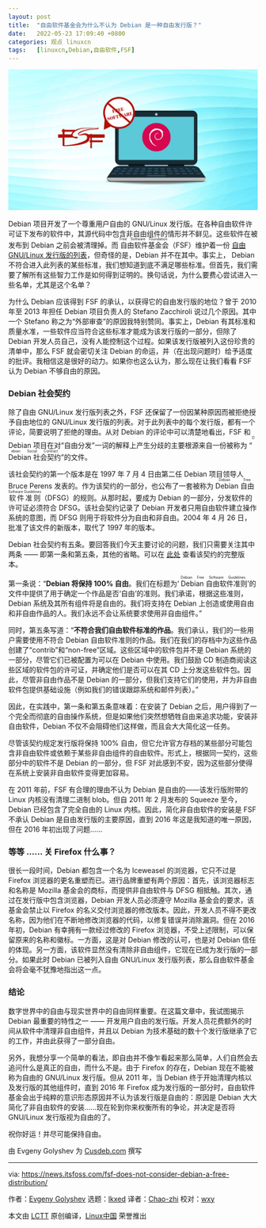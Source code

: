 ```yaml
---
layout: post
title:	"自由软件基金会为什么不认为 Debian 是一种自由发行版？"
date:	2022-05-23 17:09:40 +0800 
categories:	观点 linuxcn 
tags:	[linuxcn,Debian,自由软件,FSF]
---
```



![Why FSF doesn't consider Debian a free distribution](/Asserts/Images/album/202205/23/170940rrfu2sjrj7ct8jrr.png)


Debian 项目开发了一个尊重用户自由的 G​​NU/Linux 发行版。在各种自由软件许可证下发布的软件中，其源代码中包含非自由组件的情形并不鲜见。这些软件在被发布到 Debian 之前会被清理掉。而<ruby> 自由软件基金会 <rt>  Free Software Foundation </rt></ruby>（FSF）维护着一份 [自由 GNU/Linux 发行版的列表](https://gnu.org/distros/free-distros.en.html)，但奇怪的是，Debian 并不在其中。事实上， Debian 不符合进入此列表的某些标准，我们想知道到底不满足哪些标准。但首先，我们需要了解所有这些智力工作是如何得到证明的。换句话说，为什么要费心尝试进入一些名单，尤其是这个名单？


为什么 Debian 应该得到 FSF 的承认，以获得它的自由发行版的地位？曾于 2010 年至 2013 年担任 Debian 项目负责人的 Stefano Zacchiroli 说过几个原因。其中一个 Stefano 称之为“外部审查”的原因我特别赞同。事实上，Debian 有其标准和质量水准，一些软件应当符合这些标准才能成为该发行版的一部分，但除了 Debian 开发人员自己，没有人能控制这个过程。如果该发行版被列入这份珍贵的清单中，那么 FSF 就会密切关注 Debian 的命运，并（在出现问题时）给予适度的批评。我相信这是很好的动力。如果你也这么认为，那么现在让我们看看 FSF 认为 Debian 不够自由的原因。


### Debian 社会契约


除了自由 GNU/Linux 发行版列表之外，FSF 还保留了一份因某种原因而被拒绝授予自由地位的 GNU/Linux 发行版的列表。对于此列表中的每个发行版，都有一个评论，简要说明了拒绝的理由。从对 Debian 的评论中可以清楚地看出，FSF 和 Debian 项目在对“自由分发”一词的解释上产生分歧的主要根源来自一份被称为 “<ruby> Debian 社会契约 <rt>  Debian Social Contract </rt></ruby>”的文件。


该社会契约的第一个版本是在 1997 年 7 月 4 日由第二任 Debian 项目领导人 Bruce Perens 发表的。作为该契约的一部分，也公布了一套被称为 <ruby> Debian 自由软件准则 <rt>  Debian Free Software Guidelines </rt></ruby>（DFSG）的规则。从那时起，要成为 Debian 的一部分，分发软件的许可证必须符合 DFSG。该社会契约记录了 Debian 开发者只用自由软件建立操作系统的意图，而 DFSG 则用于将软件分为自由和非自由。2004 年 4 月 26 日，批准了该文件的新版本，取代了 1997 年的版本。


Debian 社会契约有五条。要回答我们今天主要讨论的问题，我们只需要关注其中两条 —— 即第一条和第五条，其他的省略。可以在 [此处](https://debian.org/social_contract) 查看该契约的完整版本。


第一条说：“**Debian 将保持 100% 自由**。我们在标题为‘<ruby> Debian 自由软件准则 <rt>  Debian Free Software Guidelines </rt></ruby>’的文件中提供了用于确定一个作品是否‘自由’的准则。我们承诺，根据这些准则，Debian 系统及其所有组件将是自由的。我们将支持在 Debian 上创造或使用自由和非自由作品的人。我们永远不会让系统要求使用非自由组件。”


同时，第五条写道：“**不符合我们自由软件标准的作品**。我们承认，我们的一些用户需要使用不符合 Debian 自由软件准则的作品。我们在我们的存档中为这些作品创建了“contrib”和“non-free”区域。这些区域中的软件包并不是 Debian 系统的一部分，尽管它们已被配置为可以在 Debian 中使用。我们鼓励 CD 制造商阅读这些区域的软件包的许可证，并确定他们是否可以在其 CD 上分发这些软件包。因此，尽管非自由作品不是 Debian 的一部分，但我们支持它们的使用，并为非自由软件包提供基础设施（例如我们的错误跟踪系统和邮件列表）。”


因此，在实践中，第一条和第五条意味着：在安装了 Debian 之后，用户得到了一个完全而彻底的自由操作系统，但是如果他们突然想牺牲自由来追求功能，安装非自由软件，Debian 不仅不会阻碍他们这样做，而且会大大简化这一任务。


尽管该契约规定发行版将保持 100% 自由，但它允许官方存档的某些部分可能包含非自由软件或依赖于某些非自由组件的自由软件。形式上，根据同一契约，这些部分中的软件不是 Debian 的一部分，但 FSF 对此感到不安，因为这些部分使得在系统上安装非自由软件变得更加容易。


在 2011 年前，FSF 有合理的理由不认为 Debian 是自由的——该发行版附带的 Linux 内核没有清理二进制 blob。但自 2011 年 2 月发布的 Squeeze 至今，Debian 已经包含了完全自由的 Linux 内核。因此，简化非自由软件的安装是 FSF 不承认 Debian 是自由发行版的主要原因，直到 2016 年这是我知道的唯一原因，但在 2016 年初出现了问题……


### 等等 …… 关 Firefox 什么事？


很长一段时间，Debian 都包含一个名为 Iceweasel 的浏览器，它只不过是 Firefox 浏览器的更名重塑而已。进行品牌重塑有两个原因：首先，该浏览器标志和名称是 Mozilla 基金会的商标，而提供非自由软件与 DFSG 相抵触。其次，通过在发行版中包含浏览器，Debian 开发人员必须遵守 Mozilla 基金会的要求，该基金会禁止以 Firefox 的名义交付浏览器的修改版本。因此，开发人员不得不更改名称，因为他们在不断地修改浏览器的代码，以修复错误并消除漏洞。但在 2016 年初，Debian 有幸拥有一款经过修改的 Firefox 浏览器，不受上述限制，可以保留原来的名称和徽标。一方面，这是对 Debian 修改的认可，也是对 Debian 信任的体现。另一方面，该软件显然没有清除非自由组件，它现在已成为发行版的一部分。如果此时 Debian 已被列入自由 GNU/Linux 发行版列表，那么自由软件基金会将会毫不犹豫地指出这一点。


### 结论


数字世界中的自由与现实世界中的自由同样重要。在这篇文章中，我试图揭示 Debian 最重要的特性之一 —— 开发用户自由的发行版。开发人员花费额外的时间从软件中清理非自由组件，并且以 Debian 为技术基础的数十个发行版继承了它的工作，并由此获得了一部分自由。


另外，我想分享一个简单的看法，即自由并不像乍看起来那么简单，人们自然会去追问什么是真正的自由，而什么不是。由于 Firefox 的存在，Debian 现在不能被称为自由的 GNU/Linux 发行版。但从 2011 年，当 Debian 终于开始清理内核以及发行版的其他组件时，直到 2016 年 Firefox 成为发行版的一部分时，自由软件基金会出于纯粹的意识形态原因并不认为该发行版是自由的：原因是 Debian 大大简化了非自由软件的安装……现在轮到你来权衡所有的争论，并决定是否将 GNU/Linux 发行版视为自由的了。


祝你好运！并尽可能保持自由。


由 Evgeny Golyshev 为 [Cusdeb.com](https://wiki.cusdeb.com/Essays:Why_the_FSF_does_not_consider_Debian_as_a_free_distribution/en) 撰写




---


via: <https://news.itsfoss.com/fsf-does-not-consider-debian-a-free-distribution/>


作者：[Evgeny Golyshev](https://news.itsfoss.com/author/root/) 选题：[lkxed](https://github.com/lkxed) 译者：[Chao-zhi](https://github.com/Chao-zhi) 校对：[wxy](https://github.com/wxy)


本文由 [LCTT](https://github.com/LCTT/TranslateProject) 原创编译，[Linux中国](https://linux.cn/) 荣誉推出
